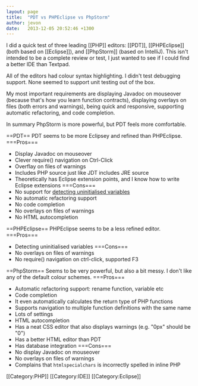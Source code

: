 ```yaml
---
layout: page
title:  "PDT vs PHPEclipse vs PhpStorm"
author: jevon
date:   2013-12-05 20:52:46 +1300
---
```


I did a quick test of three leading [[PHP]] editors: [[PDT]], [[PHPEclipse]] (both based on [[Eclipse]]), and [[PhpStorm]] (based on IntelliJ). This isn't intended to be a complete review or test, I just wanted to see if I could find a better IDE than Textpad.

All of the editors had colour syntax highlighting. I didn't test debugging support. None seemed to support unit testing out of the box.

My most important requirements are displaying Javadoc on mouseover (because that's how you learn function contracts), displaying overlays on files (both errors and warnings), being quick and responsive, supporting automatic refactoring, and code completion.

In summary PhpStorm is more powerful, but PDT feels more comfortable.

==PDT==
PDT seems to be more Eclipsey and refined than PHPEclipse.
===Pros===
* Display Javadoc on mouseover
* Clever require() navigation on Ctrl-Click
* Overflay on files of warnings
* Includes PHP source just like JDT includes JRE source
* Theoretically has Eclipse extension points, and I know how to write Eclipse extensions
===Cons===
* No support for <a href="https://bugs.eclipse.org/bugs/show_bug.cgi?id=162771">detecting uninitialised variables</a>
* No automatic refactoring support
* No code completion
* No overlays on files of warnings
* No HTML autocompletion

==PHPEclipse==
PHPEclipse seems to be a less refined editor.
===Pros===
* Detecting uninitialised variables
===Cons===
* No overlays on files of warnings
* No require() navigation on ctrl-click, supported F3

==PhpStorm==
Seems to be very powerful, but also a bit messy. I don't like any of the default colour schemes.
===Pros===
* Automatic refactoring support: rename function, variable etc
* Code completion
* It even automatically calculates the return type of PHP functions
* Supports navigation to multiple function definitions with the same name
* Lots of settings
* HTML autocompletion
* Has a neat CSS editor that also displays warnings (e.g. "0px" should be "0")
* Has a better HTML editor than PDT
* Has database integration
===Cons===
* No display Javadoc on mouseover
* No overlays on files of warnings
* Complains that `htmlspecialchars` is incorrectly spelled in inline PHP

[[Category:PHP]]
[[Category:IDE]]
[[Category:Eclipse]]